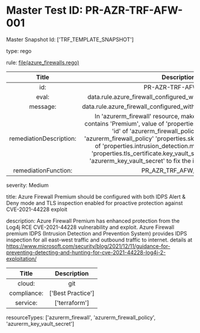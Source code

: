 



# Master Test ID: PR-AZR-TRF-AFW-001


Master Snapshot Id: ['TRF_TEMPLATE_SNAPSHOT']

type: rego

rule: [file(azure_firewalls.rego)]  
  
  
  
  

|Title|Description|
| :---: | :---: |
|id: |PR-AZR-TRF-AFW-001|
|eval: |data.rule.azure_firewall_configured_with_idpc_and_tls_inspection|
|message: |data.rule.azure_firewall_configured_with_idpc_and_tls_inspection_err|
|remediationDescription: |In 'azurerm_firewall' resource, make sure property 'sku_tier' contains 'Premium', value of 'properties.firewall_policy_id' contains 'id' of 'azurerm_firewall_policy'. Also make sure 'azurerm_firewall_policy' 'properties.sku' contains 'Premium', value of 'properties.intrusion_detection.mode' is set to 'Deny' and 'properties.tls_certificate.key_vault_secret_id' has 'id' of target 'azurerm_key_vault_secret' to fix the issue. Visit <a href='https://registry.terraform.io/providers/hashicorp/azurerm/latest/docs/resources/firewall#firewall_policy_id' target='_blank'>here</a> for details.|
|remediationFunction: |PR_AZR_TRF_AFW_001.py|


severity: Medium

title: Azure Firewall Premium should be configured with both IDPS Alert & Deny mode and TLS inspection enabled for proactive protection against CVE-2021-44228 exploit

description: Azure Firewall Premium has enhanced protection from the Log4j RCE CVE-2021-44228 vulnerability and exploit. Azure Firewall premium IDPS (Intrusion Detection and Prevention System) provides IDPS inspection for all east-west traffic and outbound traffic to internet. details at https://www.microsoft.com/security/blog/2021/12/11/guidance-for-preventing-detecting-and-hunting-for-cve-2021-44228-log4j-2-exploitation/  
  
  

|Title|Description|
| :---: | :---: |
|cloud: |git|
|compliance: |['Best Practice']|
|service: |['terraform']|


resourceTypes: ['azurerm_firewall', 'azurerm_firewall_policy', 'azurerm_key_vault_secret']


[file(azure_firewalls.rego)]: https://github.com/prancer-io/prancer-compliance-test/tree/master/azure/terraform/azure_firewalls.rego
